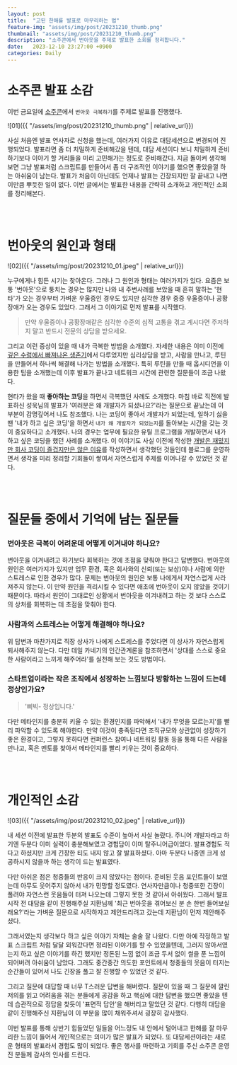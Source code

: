 ```yaml
---
layout: post
title:  "고된 한해를 발표로 마무리하는 법"
feature-img: "assets/img/post/20231210_thumb.png"
thumbnail: "assets/img/post/20231210_thumb.png"
description: "소주콘에서 번아웃을 주제로 발표한 소회를 정리합니다."
date:   2023-12-10 23:27:00 +0900
categories: Daily
---
```

# 소주콘 발표 소감

이번 금요일에 [소주콘](https://festa.io/events/4190)에서 `번아웃 극복하기`를 주제로 발표를 진행했다. <br/>

![01]({{ "/assets/img/post/20231210_thumb.png" | relative_url}})<br/>

사실 처음엔 발표 연사자로 신청을 했는데, 여러가지 이유로 대담세션으로 변경되어 진행되었다. 발표라면 좀 더 치밀하게 준비해갔을 텐데, 대담 세션이다 보니 치밀하게 준비하기보다 이야기 할 거리들을 미리 고민해가는 정도로 준비해갔다. 지금 돌이켜 생각해보면 그냥 발표처럼 스크립트를 만들어서 좀 더 구조적인 이야기를 했으면 좋았을껄 하는 아쉬움이 남는다. 발표가 처음이 아닌데도 언제나 발표는 긴장되지만 잘 끝내고 나면 이만큼 뿌듯한 일이 없다. 이번 글에서는 발표한 내용을 간략히 소개하고 개인적인 소회를 정리해본다.

<br/><br/>

# 번아웃의 원인과 형태

![02]({{ "/assets/img/post/20231210_01.jpeg" | relative_url}})<br/>


누구에게나 힘든 시기는 찾아온다. 그러나 그 원인과 형태는 여러가지가 있다. 요즘은 보통 '번아웃'으로 퉁치는 경우는 많지만 나와 내 주변사례를 보았을 때 흔히 말하는 '현타'가 오는 경우부터 가벼운 우울증인 경우도 있지만 심각한 경우 중증 우울증이나 공황장애가 오는 경우도 있었다. 그래서 그 이야기로 먼저 발표를 시작했다. 

> 만약 우울증이나 공황장애같은 심각한 수준의 심적 고통을 겪고 계시다면 주저하지 말고 반드시 전문의 상담을 받으세요.

그리고 이런 증상이 있을 때 내가 극복한 방법을 소개했다. 자세한 내용은 이미 이전에 [깊은 수렁에서 빠져나온 생존기](https://haenarashin.github.io/daily/2023/07/16/2023_half_review.html)에서 다루었지만 심리상담을 받고, 사람을 만나고, 루틴을 만들어서 하나씩 해결해 나가는 방법을 소개했다. 특히 루틴을 만들 때 옵시디언을 이용한 팁을 소개했는데 이후 발표가 끝나고 네트워크 시간에 관련한 질문들이 조금 나왔다. 

현타가 왔을 때 **좋아하는 코딩**을 하면서 극복했던 사례도 소개했다. 마침 바로 직전에 발표하신 성욱님의 발표가 '여러분은 왜 개발자가 되셨나요?'라는 질문으로 끝났는데 이 부분이 감명깊어서 나도 참조했다. 나는 코딩이 좋아서 개발자가 되었는데, 일하기 싫을 땐 '내가 하고 싶은 코딩'을 하면서 `내가 왜 개발자가 되었는지`를 돌아보는 시간을 갖는 것이 중요하다고 소개했다. 나의 경우는 업무에 필요한 유틸 프로그램을 개발하면서 내가 하고 싶은 코딩을 했던 사례를 소개했다. 이 이야기도 사실 이전에 작성한 [개발은 재밌지만 회사 코딩이 즐겁지만은 않은 이유](https://haenarashin.github.io/daily/2023/05/07/MZ.html)를 작성하면서 생각했던 것들인데 블로그를 운영하면서 생각을 미리 정리할 기회들이 쌓여서 자연스럽게 주제를 이어나갈 수 있었던 것 같다.

<br/><br/>

# 질문들 중에서 기억에 남는 질문들

### 번아웃은 극복이 어려운데 어떻게 이겨내야 하나요?

번아웃을 이겨내려고 하기보다 회복하는 것에 초점을 맞춰야 한다고 답변했다. 번아웃의 원인은 여러가지가 있지만 업무 환경, 혹은 회사와의 신뢰(또는 보상)이나 사람에 의한 스트레스로 인한 경우가 많다. 문제는 번아웃의 원인은 보통 나에게서 자연스럽게 사라져주지 않는다. 이 만약 원인을 격리시킬 수 있다면 애초에 번아웃이 오지 않았을 것이기 때문이다. 따라서 원인이 그대로인 상황에서 번아웃을 이겨내려고 하는 것 보다 스스로의 상처를 회복하는 데 초점을 맞춰야 한다. 

### 사람과의 스트레스는 어떻게 해결해야 하나요?

위 답변과 마찬가지로 직장 상사가 나에게 스트레스를 주었다면 이 상사가 자연스럽게 퇴사해주지 않는다. 다만 데일 카네기의 인간관계론을 참조하면서 '상대를 스스로 중요한 사람이라고 느끼게 해주어라'를 실천해 보는 것도 방법이다. 

### 스타트업이라는 작은 조직에서 성장하는 느낌보다 방황하는 느낌이 드는데 정상인가요?

> '삐빅- 정상입니다.'

다만 메타인지를 충분히 키울 수 있는 환경인지를 파악해서 '내가 무엇을 모르는지'를 빨리 파악할 수 있도록 해야한다. 만약 이것이 충족된다면 조직규모와 상관없이 성장하기 좋은 환경이고, 그렇지 못하다면 컨퍼런스 참여나 네트워킹 활동 등을 통해 다른 사람을 만나고, 혹은 멘토를 찾아서 메타인지를 빨리 키우는 것이 중요하다.

<br/><br/>

# 개인적인 소감

![03]({{ "/assets/img/post/20231210_02.jpeg" | relative_url}})<br/>

내 세션 이전에 발표한 두분의 발표도 수준이 높아서 사실 놀랐다. 주니어 개발자라고 하기엔 두분다 이미 실력이 충분해보였고 경험담이 이미 탈주니어급이었다. 발표경험도 적다고 하셨지만 크게 긴장한 티도 내지 않고 잘 발표하셨다. 아마 두분다 나중엔 크게 성공하시지 않을까 하는 생각이 드는 발표였다.

다만 아쉬운 점은 청중들의 반응이 크지 않았다는 점이다. 준비된 웃음 포인트들이 보였는데 아무도 웃어주지 않아서 내가 민망할 정도였다. 연사자만큼이나 청중또한 긴장이 풀려야 자연스런 웃음들이 터져 나오는데 그렇지 못한 것 같아서 아쉬웠다. 
그래서 발표 시작 전 대담을 같이 진행해주실 지환님께 '최근 번아웃을 겪어보신 분 손 한번 들어보실래요?'라는 가벼운 질문으로 시작하자고 제안드리려고 갔는데 지환님이 먼저 제안해주셨다. 

그래서였는지 생각보다 하고 싶은 이야기 자체는 술술 잘 나왔다. 다만 아예 작정하고 발표 스크립트 처럼 달달 외워갔다면 정리된 이야기를 할 수 있었을텐데, 그러지 않아서였는지 하고 싶은 이야기를 하긴 했지만 정돈된 느낌 없이 조금 두서 없이 썰을 푼 느낌이 되어버려 아쉬움이 남았다. 그래도 중간중간 의도한 포인트에서 청중들의 웃음이 터지는 순간들이 있어서 나도 긴장을 풀고 잘 진행할 수 있었던 것 같다.

그리고 질문에 대답할 때 너무 T스러운 답변을 해버렸다. 질문이 있을 때 그 질문에 깔린 저의를 읽고 어려움을 겪는 분들에게 공감을 하고 핵심에 대한 답변을 했으면 좋았을 텐데 습관적으로 정답을 찾듯이 '표면적 답안'을 해버리고 말았던 것 같다. 다행히 대담을 같이 진행해주신 지환님이 이 부분을 많이 채워주셔서 굉장히 감사했다. 

이번 발표를 통해 상반기 힘들었던 일들을 어느정도 내 안에서 털어내고 한해를 잘 마무리한 느낌이 들어서 개인적으로는 의미가 많은 발표가 되었다. 또 대담세션이라는 새로운 형태의 발표라서 경험도 많이 되었다. 좋은 행사를 마련하고 기회를 주신 소주콘 운영진 분들께 감사의 인사를 드린다.

<br/><br/><br/>

